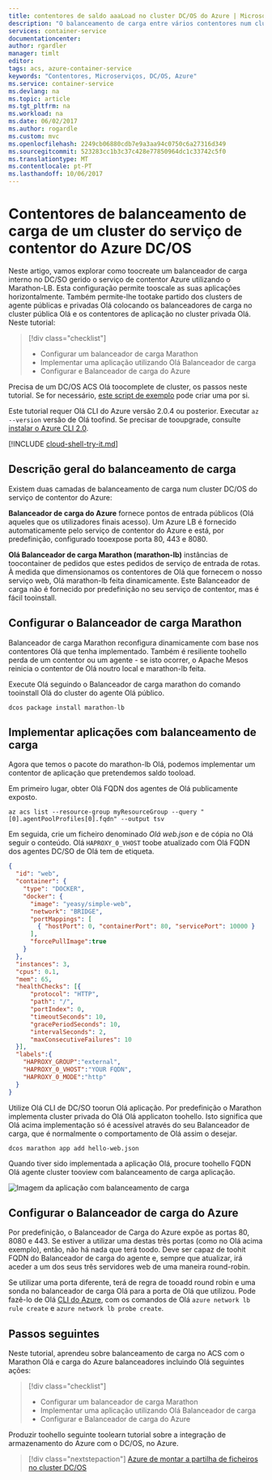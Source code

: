 ```yaml
---
title: contentores de saldo aaaLoad no cluster DC/OS do Azure | Microsoft Docs
description: "O balanceamento de carga entre vários contentores num cluster DC/OS do serviço de contentor do Azure."
services: container-service
documentationcenter: 
author: rgardler
manager: timlt
editor: 
tags: acs, azure-container-service
keywords: "Contentores, Microserviços, DC/OS, Azure"
ms.service: container-service
ms.devlang: na
ms.topic: article
ms.tgt_pltfrm: na
ms.workload: na
ms.date: 06/02/2017
ms.author: rogardle
ms.custom: mvc
ms.openlocfilehash: 2249cb06880cdb7e9a3aa94c0750c6a27316d349
ms.sourcegitcommit: 523283cc1b3c37c428e77850964dc1c33742c5f0
ms.translationtype: MT
ms.contentlocale: pt-PT
ms.lasthandoff: 10/06/2017
---
```

# <a name="load-balance-containers-in-an-azure-container-service-dcos-cluster"></a>Contentores de balanceamento de carga de um cluster do serviço de contentor do Azure DC/OS
Neste artigo, vamos explorar como toocreate um balanceador de carga interno no DC/SO gerido o serviço de contentor Azure utilizando o Marathon-LB. Esta configuração permite tooscale as suas aplicações horizontalmente. Também permite-lhe tootake partido dos clusters de agente públicas e privadas Olá colocando os balanceadores de carga no cluster pública Olá e os contentores de aplicação no cluster privada Olá. Neste tutorial:

> [!div class="checklist"]
> * Configurar um balanceador de carga Marathon
> * Implementar uma aplicação utilizando Olá Balanceador de carga
> * Configurar e Balanceador de carga do Azure

Precisa de um DC/OS ACS Olá toocomplete de cluster, os passos neste tutorial. Se for necessário, [este script de exemplo](./../kubernetes/scripts/container-service-cli-deploy-dcos.md) pode criar uma por si.

Este tutorial requer Olá CLI do Azure versão 2.0.4 ou posterior. Executar `az --version` versão de Olá toofind. Se precisar de tooupgrade, consulte [instalar o Azure CLI 2.0]( /cli/azure/install-azure-cli). 

[!INCLUDE [cloud-shell-try-it.md](../../../includes/cloud-shell-try-it.md)]

## <a name="load-balancing-overview"></a>Descrição geral do balanceamento de carga

Existem duas camadas de balanceamento de carga num cluster DC/OS do serviço de contentor do Azure: 

**Balanceador de carga do Azure** fornece pontos de entrada públicos (Olá aqueles que os utilizadores finais acesso). Um Azure LB é fornecido automaticamente pelo serviço de contentor do Azure e está, por predefinição, configurado tooexpose porta 80, 443 e 8080.

**Olá Balanceador de carga Marathon (marathon-lb)** instâncias de toocontainer de pedidos que estes pedidos de serviço de entrada de rotas. À medida que dimensionamos os contentores de Olá que fornecem o nosso serviço web, Olá marathon-lb feita dinamicamente. Este Balanceador de carga não é fornecido por predefinição no seu serviço de contentor, mas é fácil tooinstall.

## <a name="configure-marathon-load-balancer"></a>Configurar o Balanceador de carga Marathon

Balanceador de carga Marathon reconfigura dinamicamente com base nos contentores Olá que tenha implementado. Também é resiliente toohello perda de um contentor ou um agente - se isto ocorrer, o Apache Mesos reinicia o contentor de Olá noutro local e marathon-lb feita.

Execute Olá seguindo o Balanceador de carga marathon do comando tooinstall Olá do cluster do agente Olá público.

```azurecli-interactive
dcos package install marathon-lb
```

## <a name="deploy-load-balanced-application"></a>Implementar aplicações com balanceamento de carga

Agora que temos o pacote do marathon-lb Olá, podemos implementar um contentor de aplicação que pretendemos saldo tooload. 

Em primeiro lugar, obter Olá FQDN dos agentes de Olá publicamente exposto.

```azurecli-interactive
az acs list --resource-group myResourceGroup --query "[0].agentPoolProfiles[0].fqdn" --output tsv
```

Em seguida, crie um ficheiro denominado *Olá web.json* e de cópia no Olá seguir o conteúdo. Olá `HAPROXY_0_VHOST` toobe atualizado com Olá FQDN dos agentes DC/SO de Olá tem de etiqueta. 

```json
{
  "id": "web",
  "container": {
    "type": "DOCKER",
    "docker": {
      "image": "yeasy/simple-web",
      "network": "BRIDGE",
      "portMappings": [
        { "hostPort": 0, "containerPort": 80, "servicePort": 10000 }
      ],
      "forcePullImage":true
    }
  },
  "instances": 3,
  "cpus": 0.1,
  "mem": 65,
  "healthChecks": [{
      "protocol": "HTTP",
      "path": "/",
      "portIndex": 0,
      "timeoutSeconds": 10,
      "gracePeriodSeconds": 10,
      "intervalSeconds": 2,
      "maxConsecutiveFailures": 10
  }],
  "labels":{
    "HAPROXY_GROUP":"external",
    "HAPROXY_0_VHOST":"YOUR FQDN",
    "HAPROXY_0_MODE":"http"
  }
}
```

Utilize Olá CLI de DC/SO toorun Olá aplicação. Por predefinição o Marathon implementa cluster privada do Olá Olá applicaton toohello. Isto significa que Olá acima implementação só é acessível através do seu Balanceador de carga, que é normalmente o comportamento de Olá assim o desejar.

```azurecli-interactive
dcos marathon app add hello-web.json
```

Quando tiver sido implementada a aplicação Olá, procure toohello FQDN Olá agente cluster tooview com balanceamento de carga aplicação.

![Imagem da aplicação com balanceamento de carga](./media/container-service-load-balancing/lb-app.png)

## <a name="configure-azure-load-balancer"></a>Configurar o Balanceador de carga do Azure

Por predefinição, o Balanceador de Carga do Azure expõe as portas 80, 8080 e 443. Se estiver a utilizar uma destas três portas (como no Olá acima exemplo), então, não há nada que terá toodo. Deve ser capaz de toohit FQDN do Balanceador de carga do agente e, sempre que atualizar, irá aceder a um dos seus três servidores web de uma maneira round-robin. 

Se utilizar uma porta diferente, terá de regra de tooadd round robin e uma sonda no balanceador de carga Olá para a porta de Olá que utilizou. Pode fazê-lo de Olá [CLI do Azure](../../azure-resource-manager/xplat-cli-azure-resource-manager.md), com os comandos de Olá `azure network lb rule create` e `azure network lb probe create`.

## <a name="next-steps"></a>Passos seguintes

Neste tutorial, aprendeu sobre balanceamento de carga no ACS com o Marathon Olá e carga do Azure balanceadores incluindo Olá seguintes ações:

> [!div class="checklist"]
> * Configurar um balanceador de carga Marathon
> * Implementar uma aplicação utilizando Olá Balanceador de carga
> * Configurar e Balanceador de carga do Azure

Produzir toohello seguinte toolearn tutorial sobre a integração de armazenamento do Azure com o DC/OS, no Azure.

> [!div class="nextstepaction"]
> [Azure de montar a partilha de ficheiros no cluster DC/OS](container-service-dcos-fileshare.md)